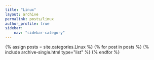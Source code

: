 ```yaml
---
title: "Linux"
layout: archive
permalink: posts/linux
author_profile: true
sidebar:
    nav: "sidebar-category"
---
```


{% assign posts = site.categories.Linux %}
{% for post in posts %} {% include archive-single.html type="list" %} {% endfor %}
